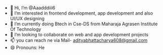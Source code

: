 - 👋 Hi, I’m @Aaadddiii6
- 👀 I’m interested in frontend development, app development and also UI/UX designing
- 🌱 I’m currently doing Btech in Cse-DS from Maharaja Agrasen Institute Of Technology 
- 💞️ I’m looking to collaborate on web and app development projects
- 📫 you can reach ne via Mail- adityabhattacharya608@gmail.com
- 😄 Pronouns: He


<!---
Aaadddiii6/Aaadddiii6 is a ✨ special ✨ repository because its `README.md` (this file) appears on your GitHub profile.
You can click the Preview link to take a look at your changes.
--->
